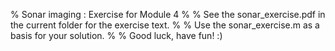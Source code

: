% Sonar imaging : Exercise for Module 4
%
%   See the sonar_exercise.pdf in the current folder for the exercise text.
%
%   Use the sonar_exercise.m as a basis for your solution.
%
%   Good luck, have fun! :)